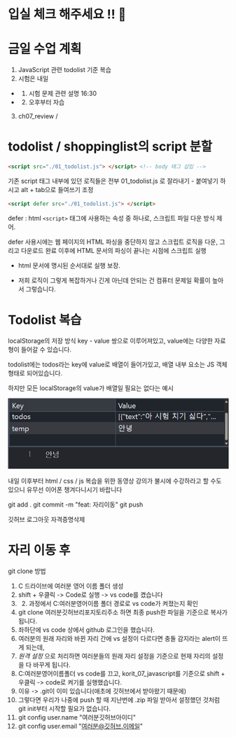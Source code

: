 # 입실 체크 해주세요 !! 💌

# 금일 수업 계획
1. JavaScript 관련 todolist 기준 복습
2. 시험은 내일
  - 1. 시험 문제 관련 설명 16:30
  - 2. 오후부터 자습
3. ch07_review / 


# todolist / shoppinglist의 script 분할
```html
<script src="./01_todolist.js"> </script> <!-- body 태그 삽입 -->
```
기존 script 태그 내부에 있던 로직들은 전부 01_todolist.js 로 잘라내기 - 붙여넣기 하시고 alt + tab으로 들여쓰기 조정

```html
<script defer src="./01_todolist.js"> </script>
```
defer : html  `<script>` 태그에 사용하는 속성 중 하나로, 스크립트 파일 다운 방식 제어.

defer 사용시에는 웹 페이지의 HTML 파싱을 중단하지 않고 스크립트 로직을 다운, 그리고 다운로드 완료 이후에 HTML 문서의 파싱이 끝나는 시점에 스크립트 실행

- html 문서에 명시된 순서대로 실행 보장.

- 저희 로직이 그렇게 복잡하거나 긴게 아닌데 안되는 건 컴퓨터 문제일 확률이 높아서 그렇습니다.

# Todolist 복습
localStorage의 저장 방식
key - value 쌍으로 이루어져있고, value에는 다양한 자료형이 들어갈 수 있습니다.

todolist에는 todos라는 key에 value로 배열이 들어가있고, 배열 내부 요소는 JS 객체 형태로 되어있습니다.

하지만 모든 localStorage의 value가 배열일 필요는 없다는 예시

![localStorage value string 예시](./localStorage예시.png)


내일 이후부터 html / css / js 복습을 위한 동영상 강의가 불시에 수강하라고 할 수도 있으니 유무선 이어폰 챙겨다니시기 바랍니다

git add .
git commit -m "feat: 자리이동"
git push

깃허브 로그아웃
자격증명삭제

# 자리 이동 후
git clone 방법
1. C 드라이브에 여러분 영어 이름 폴더 생성
2. shift + 우클릭 -> Code로 실행 -> vs code를 켰습니다
3. 2. 과정에서 C:여러분영어이름 폴더 경로로 vs code가 켜졌는지 확인
4. git clone 여러분깃허브리포지토리주소 하면 최종 push한 파일을 기준으로 복사가 됩니다.
5. 좌하단에 vs code 상에서 github 로그인을 했습니다.
  1. 여러분의 원래 자리와 바뀐 자리 간에 vs 설정이 다르다면 충돌 감지라는 alert이 뜨게 되는데,
  2. _원격 설정_ 으로 처리하면 여러분들의 원래 자리 설정을 기준으로 현재 자리의 설정을 다 바꾸게 됩니다.
6. C:여러분영어이름폴더 vs code를 끄고, korit_07_javascript를 기준으로 shift + 우클릭 -> code로 켜기를 실행했습니다.
  1. 이유 -> .git이 이미 있습니다(애초에 깃허브에서 받아왔기 때문에)
  2. 그렇다면 우리가 나중에 push 할 때 지난번에 .zip 파일 받아서 설정했던 것처럼 git init부터 시작할 필요가 없습니다.
  3. git config user.name "여러분깃허브아이디"
  4. git config user.email "여러분@깃허브.이메일"
